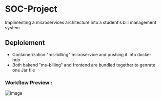 # SOC-Project
Implimenting a microservices architecture into a student's bill management system 

## Deploiement
- Containerization  "ms-billing" microservice and pushing it into docker hub
- Both bakend "ms-billing" and frontend are bundled together to genrate one Jar file
### Workflow Preview : 
![image](https://user-images.githubusercontent.com/84160502/202931385-e05c5347-69e4-4755-bd6c-39a121cb66de.png)
